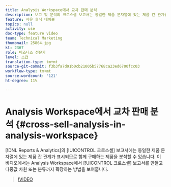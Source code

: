 ```yaml
---
title: Analysis Workspace에서 교차 판매 분석
description: 보고 및 분석의 크로스셀 보고서는 동일한 제품 문자열에 있는 제품 간 관계를 표시하므로 함께 구매하는 제품을 분석할 수 있습니다. 이 비디오에서는 Analysis Workspace에서 크로스셀 보고서를 만들고 다중값 차원 또는 분류까지 확장하는 방법을 보여줍니다.
feature: 자유 형식 테이블
topics: null
activity: use
doc-type: feature video
team: Technical Marketing
thumbnail: 25864.jpg
kt: 2367
role: 비즈니스 전문가
level: 초급
translation-type: tm+mt
source-git-commit: f3b3fa7d91b0cb21005b57768ca23ed6700fcc03
workflow-type: tm+mt
source-wordcount: '121'
ht-degree: 11%

---
```



# Analysis Workspace에서 교차 판매 분석 {#cross-sell-analysis-in-analysis-workspace}

[!DNL Reports & Analytics]의 [!UICONTROL 크로스셀] 보고서에는 동일한 제품 문자열에 있는 제품 간 관계가 표시되므로 함께 구매하는 제품을 분석할 수 있습니다. 이 비디오에서는 Analysis Workspace에서 [!UICONTROL 크로스셀] 보고서를 만들고 다중값 차원 또는 분류까지 확장하는 방법을 보여줍니다.

>[!VIDEO](https://video.tv.adobe.com/v/25864/?quality=12)
